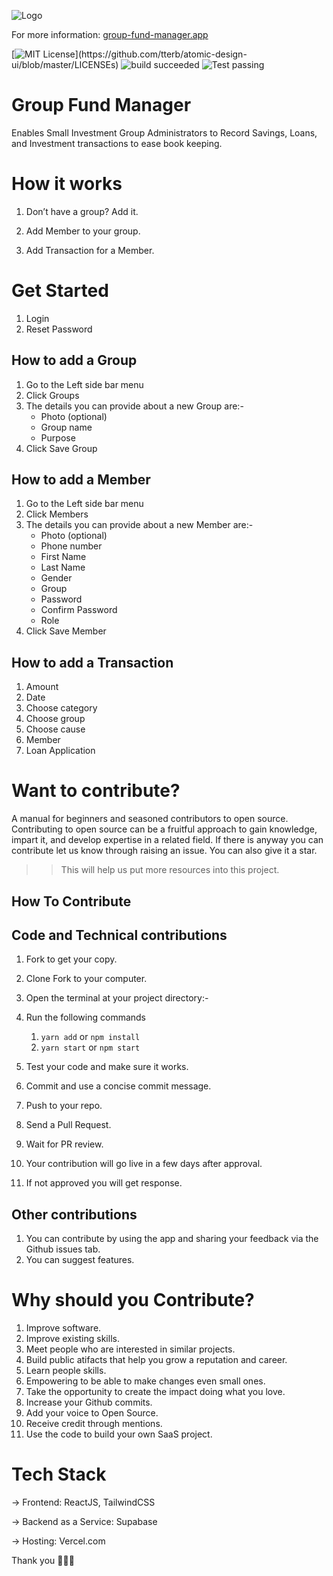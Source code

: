 ![Logo](public/logo192.png)

For more information: [group-fund-manager.app](https://group-fund-manager.vercel.app)

[![MIT License](https://img.shields.io/apm/l/atomic-design-ui.svg?)](https://github.com/tterb/atomic-design-ui/blob/master/LICENSEs)
![build succeeded](https://img.shields.io/badge/build-succeeded-brightgreen.svg)
![Test passing](https://img.shields.io/badge/Tests-passing-brightgreen.svg)

# Group Fund Manager

Enables Small Investment Group Administrators to Record Savings, Loans, and Investment transactions to ease book keeping.

# How it works

1. Don’t have a group? Add it.

2. Add Member to your group.

3. Add Transaction for a Member.

# Get Started

1. Login
2. Reset Password

## How to add a Group

1. Go to the Left side bar menu
2. Click Groups
3. The details you can provide about a new Group are:-
    - Photo (optional)
    - Group name
    - Purpose
4. Click Save Group

## How to add a Member

1. Go to the Left side bar menu
2. Click Members
3. The details you can provide about a new Member are:-
    - Photo (optional)
    - Phone number
    - First Name
    - Last Name
    - Gender
    - Group
    - Password
    - Confirm Password
    - Role
4. Click Save Member

## How to add a Transaction

1. Amount
2. Date
3. Choose category
4. Choose group
5. Choose cause
6. Member
7. Loan Application

# Want to contribute?

A manual for beginners and seasoned contributors to open source.
Contributing to open source can be a fruitful approach to gain knowledge, impart it, and develop expertise in a related field.
If there is anyway you can contribute let us know through raising an issue.
You can also give it a star.

> > This will help us put more resources into this project.

## How To Contribute

## Code and Technical contributions

1. Fork to get your copy.
2. Clone Fork to your computer.
3. Open the terminal at your project directory:-
4. Run the following commands

    1. `yarn add` or `npm install`
    2. `yarn start` or `npm start`

5. Test your code and make sure it works.
6. Commit and use a concise commit message.
7. Push to your repo.
8. Send a Pull Request.
9. Wait for PR review.

10. Your contribution will go live in a few days after approval.

11. If not approved you will get response.

## Other contributions

1. You can contribute by using the app and sharing your feedback via the Github issues tab.
2. You can suggest features.

# Why should you Contribute?

1. Improve software.
2. Improve existing skills.
3. Meet people who are interested in similar projects.
4. Build public atifacts that help you grow a reputation and career.
5. Learn people skills.
6. Empowering to be able to make changes even small ones.
7. Take the opportunity to create the impact doing what you love.
8. Increase your Github commits.
9. Add your voice to Open Source.
10. Receive credit through mentions.
11. Use the code to build your own SaaS project.

# Tech Stack

→ Frontend: ReactJS, TailwindCSS

→ Backend as a Service: Supabase

→ Hosting: Vercel.com

Thank you 🙂👍🏽

